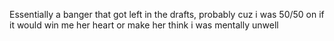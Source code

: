 Essentially a banger that got left in the drafts, probably cuz i was 50/50 on if it would win me her heart or make her think i was mentally unwell
